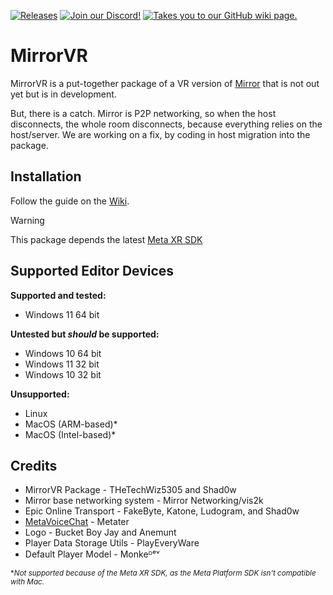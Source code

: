<a href="https://github.com/Glitched-Cat-Studios/MirrorVR/releases"><img src="https://img.shields.io/badge/releases-brightgreen.svg?style=for-the-badge&logo=github&colorA=363a4f&colorB=3c80e6" alt="Releases"></a>
<a href="https://discord.gg/WdbyPcSw7Z"><img src="https://img.shields.io/badge/discord-brightgreen.svg?style=for-the-badge&logo=discord&colorA=23272a&colorB=7289da" alt="Join our Discord!"></a>
<a href="https://github.com/Glitched-Cat-Studios/MirrorVR/wiki"><img src="https://img.shields.io/badge/docs-brightgreen.svg?style=for-the-badge&logo=gitbook&colorA=2a292e&colorB=673de3" alt="Takes you to our GitHub wiki page."></a>

# MirrorVR

MirrorVR is a put-together package of a VR version of [Mirror](https://github.com/MirrorNetworking/Mirror) that is not out yet but is in development.

But, there is a catch. Mirror is P2P networking, so when the host disconnects, the whole room disconnects, because everything relies on the host/server. We are working on a fix, by coding in host migration into the package.

## Installation
Follow the guide on the [Wiki](https://github.com/TheTechWiz5305/MirrorVR/wiki).

> [!WARNING]
> This package depends the latest [Meta XR SDK](https://assetstore.unity.com/packages/tools/integration/meta-xr-all-in-one-sdk-269657?srsltid=AfmBOoqaIk8XL6_fN20qTeMZbbFJfQZXEOE8etJo9NbEdOJ9HVmnk-Jm)

## Supported Editor Devices
__Supported and tested:__
- Windows 11 64 bit


__Untested but *should* be supported:__
- Windows 10 64 bit
- Windows 11 32 bit
- Windows 10 32 bit

__Unsupported:__
- Linux
- MacOS (ARM-based)*
- MacOS (Intel-based)*

## Credits
- MirrorVR Package - THeTechWiz5305 and Shad0w
- Mirror base networking system - Mirror Networking/vis2k
- Epic Online Transport - FakeByte, Katone, Ludogram, and Shad0w
- [MetaVoiceChat](https://github.com/Metater/MetaVoiceChat) - Metater
- Logo - Bucket Boy Jay and Anemunt
- Player Data Storage Utils - PlayEveryWare
- Default Player Model - Monkeᴰᵉᵛ


<sub>*_Not supported because of the Meta XR SDK, as the Meta Platform SDK isn't compatible with Mac._</sub>
